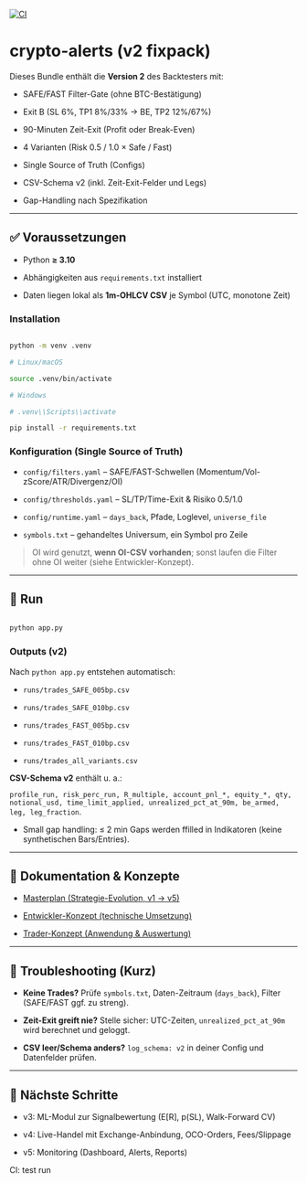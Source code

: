 ﻿[![CI](https://github.com/ArgjentKaba/TradingV3/actions/workflows/ci.yml/badge.svg)](https://github.com/ArgjentKaba/TradingV3/actions/workflows/ci.yml)

# crypto-alerts (v2 fixpack)



Dieses Bundle enthält die **Version 2** des Backtesters mit:

- SAFE/FAST Filter-Gate (ohne BTC-Bestätigung)

- Exit B (SL 6%, TP1 8%/33% → BE, TP2 12%/67%)

- 90-Minuten Zeit-Exit (Profit oder Break-Even)

- 4 Varianten (Risk 0.5 / 1.0 × Safe / Fast)

- Single Source of Truth (Configs)

- CSV-Schema v2 (inkl. Zeit-Exit-Felder und Legs)

- Gap-Handling nach Spezifikation



---



## ✅ Voraussetzungen

- Python **≥ 3.10**

- Abhängigkeiten aus `requirements.txt` installiert

- Daten liegen lokal als **1m-OHLCV CSV** je Symbol (UTC, monotone Zeit)



### Installation

```bash

python -m venv .venv

# Linux/macOS

source .venv/bin/activate

# Windows

# .venv\\Scripts\\activate

pip install -r requirements.txt

```



### Konfiguration (Single Source of Truth)

- `config/filters.yaml` – SAFE/FAST-Schwellen (Momentum/Vol-zScore/ATR/Divergenz/OI)

- `config/thresholds.yaml` – SL/TP/Time-Exit & Risiko 0.5/1.0

- `config/runtime.yaml` – `days_back`, Pfade, Loglevel, `universe_file`

- `symbols.txt` – gehandeltes Universum, ein Symbol pro Zeile



> OI wird genutzt, **wenn OI-CSV vorhanden**; sonst laufen die Filter ohne OI weiter (siehe Entwickler-Konzept).



---



## 🚀 Run

```bash

python app.py

```



### Outputs (v2)

Nach `python app.py` entstehen automatisch:

- `runs/trades_SAFE_005bp.csv`

- `runs/trades_SAFE_010bp.csv`

- `runs/trades_FAST_005bp.csv`

- `runs/trades_FAST_010bp.csv`

- `runs/trades_all_variants.csv`



**CSV-Schema v2** enthält u. a.:

`profile_run, risk_perc_run, R_multiple, account_pnl_*, equity_*, qty, notional_usd, time_limit_applied, unrealized_pct_at_90m, be_armed, leg, leg_fraction`.



- Small gap handling: ≤ 2 min Gaps werden ffilled in Indikatoren (keine synthetischen Bars/Entries).



---



## 📖 Dokumentation & Konzepte

- [Masterplan (Strategie-Evolution, v1 → v5)](docs/MASTERPLAN.md)

- [Entwickler-Konzept (technische Umsetzung)](docs/KONZEPT_ENTWICKLER.md)

- [Trader-Konzept (Anwendung & Auswertung)](docs/KONZEPT_TRADER.md)



---



## 🔧 Troubleshooting (Kurz)

- **Keine Trades?** Prüfe `symbols.txt`, Daten-Zeitraum (`days_back`), Filter (SAFE/FAST ggf. zu streng).

- **Zeit-Exit greift nie?** Stelle sicher: UTC-Zeiten, `unrealized_pct_at_90m` wird berechnet und geloggt.

- **CSV leer/Schema anders?** `log_schema: v2` in deiner Config und Datenfelder prüfen.



---



## 🔮 Nächste Schritte

- v3: ML-Modul zur Signalbewertung (E[R], p(SL), Walk-Forward CV)

- v4: Live-Handel mit Exchange-Anbindung, OCO-Orders, Fees/Slippage

- v5: Monitoring (Dashboard, Alerts, Reports)



CI: test run
